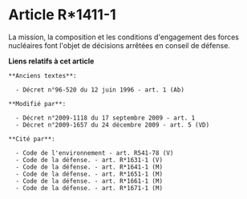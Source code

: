 # Article R*1411-1

La mission, la composition et les conditions d'engagement des forces nucléaires font l'objet de décisions arrêtées en conseil
de défense.

**Liens relatifs à cet article**

	**Anciens textes**:

	  - Décret n°96-520 du 12 juin 1996 - art. 1 (Ab)

	**Modifié par**:

	  - Décret n°2009-1118 du 17 septembre 2009 - art. 1
	  - Décret n°2009-1657 du 24 décembre 2009 - art. 5 (VD)

	**Cité par**:

	  - Code de l'environnement - art. R541-78 (V)
	  - Code de la défense. - art. R*1631-1 (V)
	  - Code de la défense. - art. R*1641-1 (M)
	  - Code de la défense. - art. R*1651-1 (M)
	  - Code de la défense. - art. R*1661-1 (M)
	  - Code de la défense. - art. R*1671-1 (M)
